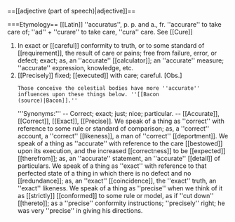 ==[[adjective (part of speech)|adjective]]==

===Etymology==
[[Latin]] ''accuratus'', p. p. and a., fr. ''accurare'' to take care of; ''ad'' + ''curare'' to take care, ''cura'' care. See [[Cure]]

<ol>
<li>In exact or [[careful]] conformity to truth, or to some standard of [[requirement]], the result of care or pains; free from failure, error, or defect; exact; as, an ''accurate'' [[calculator]]; an ''accurate'' measure; ''accurate'' expression, knowledge, etc.

<li> [[Precisely]] fixed; [[executed]] with care; careful. [Obs.]

<code>Those conceive the celestial bodies have more ''accurate'' influences upon these things below. ''[[Bacon (source)|Bacon]].''</code>

'''Synonyms:''' -- Correct; exact; just; nice; particular. -- [[Accurate]], [[Correct]], [[Exact]], [[Precise]]. We speak of a thing as ''correct'' with reference to some rule or standard of comparison; as, a ''correct'' account, a ''correct'' [[likeness]], a man of ''correct'' [[deportment]]. We speak of a thing as ''accurate'' with reference to the care [[bestowed]] upon its execution, and the increased [[correctness]] to be [[expected]] [[therefrom]]; as, an ''accurate'' statement, an ''accurate'' [[detail]] of particulars. We speak of a thing as ''exact'' with reference to that perfected state of a thing in which there is no defect and no [[redundance]]; as, an ''exact'' [[coincidence]], the ''exact'' truth, an ''exact'' likeness. We speak of a thing as ''precise'' when we think of it as [[strictly]] [[conformed]] to some rule or model, as if ''cut down'' [[thereto]]; as a ''precise'' conformity instructions; ''precisely'' right; he was very ''precise'' in giving his directions.
</ol>